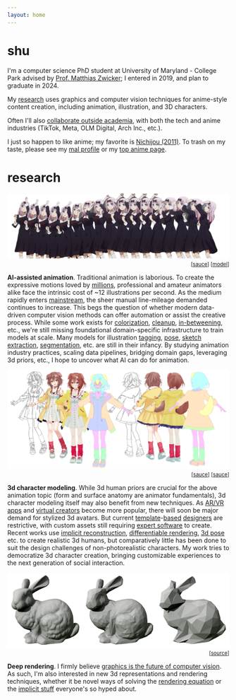 ```yaml
---
layout: home
---
```



# shu

I'm a computer science PhD student at University of Maryland - College Park advised by [Prof. Matthias Zwicker](https://www.cs.umd.edu/~zwicker/); I entered in 2019, and plan to graduate in 2024.

My [research](./publications) uses graphics and computer vision techniques for anime-style content creation, including animation, illustration, and 3D characters.

Often I'll also [collaborate outside academia](./experience), with both the tech and anime industries (TikTok, Meta, OLM Digital, Arch Inc., etc.).

I just so happen to like anime; my favorite is [Nichijou (2011)](https://myanimelist.net/anime/10165/Nichijou).  To trash on my taste, please see my [mal profile](https://myanimelist.net/profile/shuchen) or my [top anime page](./reviews).

<!-- This site is incomplete; for more shu, please see the [latest cv](./assets/documents/cv_shuhong_chen.pdf). -->


# research

<div>
<img src='./assets/img/banner_chika_requiem.png' class='image-banner'>
<div style='text-align: right;'><small>
    <!-- chika requiem -->
    [<a href='https://www.youtube.com/watch?v=-rokG9XS37w'>sauce</a>]
    [<a href='https://www.semanticscholar.org/paper/Transfer-Learning-for-Pose-Estimation-of-Characters-Chen-Zwicker/b6cf0b44134a91f70dfb8db500d48fd9bde6150d'>model</a>]
</small></div>
<!-- <p style='text-align: right;'><small>[sauce] [sauce] [sauce]</small></p> -->
</div>

<b class=darktext>AI-assisted animation</b>.  Traditional animation is laborious.  To create the expressive motions loved by [millions](https://www.crunchyroll.com/anime-news/2021/02/02/crunchyroll-reaches-four-million-subscribers), professional and amateur animators alike face the intrinsic cost of \~12 illustrations per second.  As the medium rapidly enters [mainstream](https://about.netflix.com/en/news/netflix-animeslate), the sheer manual line-mileage demanded continues to increase.  This begs the question of whether modern data-driven computer vision methods can offer automation or assist the creative process.  While some work exists for [colorization](https://www.semanticscholar.org/paper/Two-Stage-Sketch-Colorization-With-Color-Parsing-Ren-Li/e27cdd0f144b9045608f7772b3ac4b6d7ba90b0f), [cleanup](https://www.semanticscholar.org/paper/Mastering-Sketching-Simo-Serra-Iizuka/17f3f14c5e57462087b7cb6fee51567ade481e37), [in-betweening](https://www.semanticscholar.org/paper/Deep-Animation-Video-Interpolation-in-the-Wild-Li-Zhao/701c56592f6b4132f5869f175a46c88df12a3340), etc., we're still missing foundational domain-specific infrastructure to train models at scale.  Many models for illustration [tagging](https://rf5.github.io/2019/07/08/danbuuro-pretrained.html), [pose](https://www.semanticscholar.org/paper/Pose-estimation-of-anime%2Fmanga-characters%3A-a-case-Khungurn-Chou/a730e711f703f40a0c5e21854c928ed79df45872), [sketch extraction](https://github.com/lllyasviel/sketchKeras), [segmentation](https://github.com/zymk9/Yet-Another-Anime-Segmenter), etc. are still in their infancy.  By studying animation industry practices, scaling data pipelines, bridging domain gaps, leveraging 3d priors, etc., I hope to uncover what AI can do for animation.

<div>
<img src='./assets/img/banner_yubi.png' class='image-banner'>
<div style='text-align: right;'><small>
    <!-- yubiyubi -->
    [<a href='https://twitter.com/fuka_hire/status/1122120707683471360'>sauce</a>]
    [<a href='https://3d.nicovideo.jp/works/td63650'>sauce</a>]
</small></div>
</div>

<b class=darktext>3d character modeling</b>.  While 3d human priors are crucial for the above animation topic (form and surface anatomy are animator fundamentals), 3d character modeling itself may also benefit from new techniques.  As [AR/VR apps](https://hello.vrchat.com/) and [virtual creators](https://www.mmd.hololive.tv/) become more popular, there will soon be major demand for stylized 3d avatars.  But current [template](https://www.mixamo.com/#/)-[based](https://store.steampowered.com/app/1073440/__Koikatsu_Party/) [designers](https://vroid.com/en/studio) are restrictive, with custom assets still requiring [expert software](https://www.blender.org/) to create.  Recent works use [implicit reconstruction](https://www.semanticscholar.org/paper/PIFu%3A-Pixel-Aligned-Implicit-Function-for-Clothed-Saito-Huang/343da6d4cff7ce8c04270487a1f7a037ea0572d6), [differentiable rendering](https://www.semanticscholar.org/paper/Do-2D-GANs-Know-3D-Shape-Unsupervised-3D-shape-from-Pan-Dai/7d7d189796efa8fbd3f516b183954bc36f262f3f), [3d pose](https://www.semanticscholar.org/paper/ARCH%3A-Animatable-Reconstruction-of-Clothed-Humans-Huang-Xu/0ff2c939d136df8988f845ae5cdfb725939a82ab) etc. to create realistic 3d humans, but comparatively little has been done to suit the design challenges of non-photorealistic characters.  My work tries to democratize 3d character creation, bringing customizable experiences to the next generation of social interaction.

<div>
<img src='./assets/img/banner_stanford_bunny.png' class='image-banner'>
<div style='text-align: right;'><small>
    [<a href='https://en.wikipedia.org/wiki/File:Stanford_bunny_qem.png'>source</a>]
</small></div>
</div>

<b class=darktext>Deep rendering</b>.  I firmly believe [graphics is the future of computer vision](./philosophy#graphics-is-the-future-of-computer-vision).  As such, I'm also interested in new 3d representations and rendering techniques, whether it be novel ways of solving the [rendering equation](https://www.semanticscholar.org/paper/Neural-Radiosity-Hadadan-Chen/94261c7cb0d991f4137f55783f76b1f67810366e) or the [implicit stuff](https://www.semanticscholar.org/paper/NeRF%3A-Representing-Scenes-as-Neural-Radiance-Fields-Mildenhall-Srinivasan/428b663772dba998f5dc6a24488fff1858a0899f) everyone's so hyped about.

<!-- 
# publications

Please see the [publications page](./publications); full list on [google scholar](https://scholar.google.com/citations?hl=en&user=TcGJKGwAAAAJ&view_op=list_works&sortby=pubdate).
 -->



